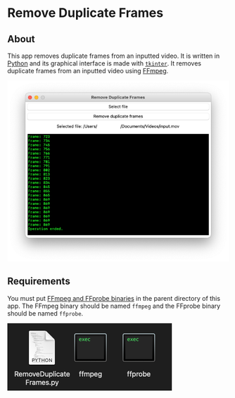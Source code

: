 # Remove Duplicate Frames
## About
This app removes duplicate frames from an inputted video. It is written in [Python](//python.org) and its graphical interface is made with [`tkinter`](docs.python.org/library/tkinter.html). It removes duplicate frames from an inputted video using [FFmpeg](ffmpeg.org).

![This app](image.png)
## Requirements
You must put [FFmpeg and FFprobe binaries](ffmpeg.org/download.html) in the parent directory of this app. The FFmpeg binary should be named `ffmpeg` and the FFprobe binary should be named `ffprobe`. 

![This app's script in a folder with its dependencies](image2.png)
